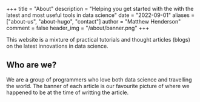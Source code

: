 +++
title = "About"
description = "Helping you get started with the with the latest and most useful tools in data science"
date = "2022-09-01"
aliases = ["about-us", "about-hugo", "contact"]
author = "Matthew Henderson"
comment = false
header_img = "/about/banner.png"
+++

This website is a mixture of practical tutorials and thought articles (blogs) on the latest innovations in data science. 

## Who are we?

We are a group of programmers who love both data science and travelling the world. The banner of each article is our favourite picture of where we happened to be at the time of writting the article.